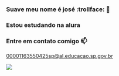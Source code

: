 ### Suave meu nome é josé :trollface: 🐳

###  Estou estudando na alura
###  Entre em contato comigo 📫

00001163550425sp@al.educacao.sp.gov.br

![](https://media1.tenor.com/m/HqSYdPVzTbwAAAAd/ben10.gif)
